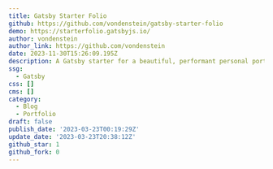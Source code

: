```yaml
---
title: Gatsby Starter Folio
github: https://github.com/vondenstein/gatsby-starter-folio
demo: https://starterfolio.gatsbyjs.io/
author: vondenstein
author_link: https://github.com/vondenstein
date: 2023-11-30T15:26:09.195Z
description: A Gatsby starter for a beautiful, performant personal portfolio.
ssg:
  - Gatsby
css: []
cms: []
category:
  - Blog
  - Portfolio
draft: false
publish_date: '2023-03-23T00:19:29Z'
update_date: '2023-03-23T20:38:12Z'
github_star: 1
github_fork: 0
---
```

